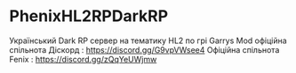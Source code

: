 # PhenixHL2RPDarkRP
Український Dark RP сервер на тематику HL2 по грі Garrys Mod 
офіційна спільнота Діскорд : https://discord.gg/G9vpVWsee4
Офіційна спільнота Fenix : https://discord.gg/zQqYeUWjmw
